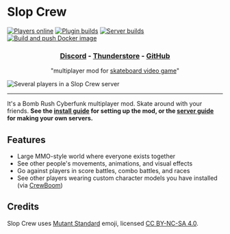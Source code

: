 # Slop Crew

[![Players online](https://img.shields.io/badge/dynamic/json?url=https%3A%2F%2Fsloppers.club%2Fapi%2Fmetrics&query=%24.connections&label=players%20online)](https://sloppers.club/stats) [![Plugin builds](https://github.com/SlopCrew/SlopCrew/actions/workflows/plugin.yml/badge.svg?branch=main)](https://github.com/SlopCrew/SlopCrew/actions/workflows/plugin.yml) [![Server builds](https://github.com/SlopCrew/SlopCrew/actions/workflows/server.yml/badge.svg?branch=main)](https://github.com/SlopCrew/SlopCrew/actions/workflows/server.yml) [![Build and push Docker image](https://github.com/SlopCrew/SlopCrew/actions/workflows/docker.yml/badge.svg)](https://github.com/SlopCrew/SlopCrew/actions/workflows/docker.yml)

<h3 align="center">
  <a href="https://discord.gg/a2nVaZGGNz">Discord</a>
  - <a href="https://thunderstore.io/c/bomb-rush-cyberfunk/p/NotNet/SlopCrew/">Thunderstore</a>
  - <a href="https://github.com/NotNet/SlopCrew">GitHub</a>
</h3>

<p align="center">
  "multiplayer mod for <a href="https://store.steampowered.com/app/1353230/Bomb_Rush_Cyberfunk/">skateboard video game</a>"
</p>

![Several players in a Slop Crew server](https://namazu.photos/i/a7rb2n7s.png)

---

It's a Bomb Rush Cyberfunk multiplayer mod. Skate around with your friends. **See the [install guide](https://github.com/SlopCrew/SlopCrew/blob/main/docs/Install%20Guide.md) for setting up the mod, or the [server guide](https://github.com/SlopCrew/SlopCrew/blob/main/docs/Server%20Guide.md) for making your own servers.**

## Features

- Large MMO-style world where everyone exists together
- See other people's movements, animations, and visual effects
- Go against players in score battles, combo battles, and races
- See other players wearing custom character models you have installed (via [CrewBoom](https://github.com/SGiygas/CrewBoom))

## Credits

Slop Crew uses [Mutant Standard](https://mutant.tech/) emoji, licensed [CC BY-NC-SA 4.0](https://creativecommons.org/licenses/by-nc-sa/4.0/).
